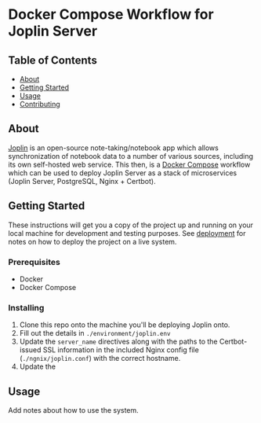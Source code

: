 # Docker Compose Workflow for Joplin Server

## Table of Contents

- [About](#about)
- [Getting Started](#getting_started)
- [Usage](#usage)
- [Contributing](../CONTRIBUTING.md)

## About <a name = "about"></a>

[Joplin](https://joplinapp.org) is an open-source note-taking/notebook app which allows synchronization of notebook data to a number of various sources, including its own self-hosted web service. This then, is a [Docker Compose](https://docs.docker.com/compose/) workflow which can be used to deploy Joplin Server as a stack of microservices (Joplin Server, PostgreSQL, Nginx + Certbot).

## Getting Started <a name = "getting_started"></a>

These instructions will get you a copy of the project up and running on your local machine for development and testing purposes. See [deployment](#deployment) for notes on how to deploy the project on a live system.

### Prerequisites

* Docker
* Docker Compose


### Installing

1. Clone this repo onto the machine you'll be deploying Joplin onto.
2. Fill out the details in `./environment/joplin.env`
3. Update the `server_name` directives along with the paths to the Certbot-issued SSL information in the included Nginx config file (`./ngnix/joplin.conf`) with the correct hostname.
4. Update the 

## Usage <a name = "usage"></a>

Add notes about how to use the system.
